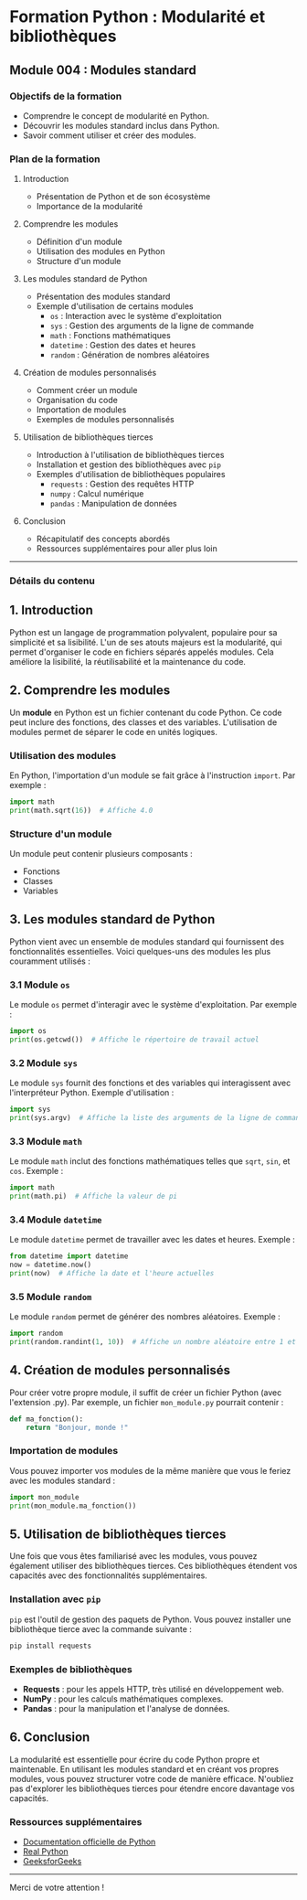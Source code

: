 # Formation Python : Modularité et bibliothèques  
## Module 004 : Modules standard  

### Objectifs de la formation  
- Comprendre le concept de modularité en Python.  
- Découvrir les modules standard inclus dans Python.  
- Savoir comment utiliser et créer des modules.  

### Plan de la formation  
1. Introduction  
   - Présentation de Python et de son écosystème  
   - Importance de la modularité  
 
2. Comprendre les modules  
   - Définition d'un module  
   - Utilisation des modules en Python  
   - Structure d'un module  

3. Les modules standard de Python  
   - Présentation des modules standard  
   - Exemple d'utilisation de certains modules  
     - `os` : Interaction avec le système d'exploitation  
     - `sys` : Gestion des arguments de la ligne de commande  
     - `math` : Fonctions mathématiques  
     - `datetime` : Gestion des dates et heures  
     - `random` : Génération de nombres aléatoires  
  
4. Création de modules personnalisés  
   - Comment créer un module  
   - Organisation du code  
   - Importation de modules  
   - Exemples de modules personnalisés  
 
5. Utilisation de bibliothèques tierces  
   - Introduction à l'utilisation de bibliothèques tierces  
   - Installation et gestion des bibliothèques avec `pip`  
   - Exemples d'utilisation de bibliothèques populaires  
     - `requests` : Gestion des requêtes HTTP  
     - `numpy` : Calcul numérique  
     - `pandas` : Manipulation de données  
 
6. Conclusion  
   - Récapitulatif des concepts abordés  
   - Ressources supplémentaires pour aller plus loin  

---  

### Détails du contenu  

## 1. Introduction  
Python est un langage de programmation polyvalent, populaire pour sa simplicité et sa lisibilité. L'un de ses atouts majeurs est la modularité, qui permet d'organiser le code en fichiers séparés appelés modules. Cela améliore la lisibilité, la réutilisabilité et la maintenance du code.  

## 2. Comprendre les modules  
Un **module** en Python est un fichier contenant du code Python. Ce code peut inclure des fonctions, des classes et des variables. L'utilisation de modules permet de séparer le code en unités logiques.  

### Utilisation des modules  
En Python, l'importation d'un module se fait grâce à l'instruction `import`. Par exemple :  
```python  
import math  
print(math.sqrt(16))  # Affiche 4.0  
```  
### Structure d'un module  
Un module peut contenir plusieurs composants :  
- Fonctions  
- Classes  
- Variables  

## 3. Les modules standard de Python  
Python vient avec un ensemble de modules standard qui fournissent des fonctionnalités essentielles. Voici quelques-uns des modules les plus couramment utilisés :  

### 3.1 Module `os`  
Le module `os` permet d'interagir avec le système d'exploitation. Par exemple :  
```python  
import os  
print(os.getcwd())  # Affiche le répertoire de travail actuel  
```  
### 3.2 Module `sys`  
Le module `sys` fournit des fonctions et des variables qui interagissent avec l'interpréteur Python. Exemple d'utilisation :  
```python  
import sys  
print(sys.argv)  # Affiche la liste des arguments de la ligne de commande  
```  
### 3.3 Module `math`  
Le module `math` inclut des fonctions mathématiques telles que `sqrt`, `sin`, et `cos`. Exemple :  
```python  
import math  
print(math.pi)  # Affiche la valeur de pi  
```  
### 3.4 Module `datetime`  
Le module `datetime` permet de travailler avec les dates et heures. Exemple :  
```python  
from datetime import datetime  
now = datetime.now()  
print(now)  # Affiche la date et l'heure actuelles  
```  
### 3.5 Module `random`  
Le module `random` permet de générer des nombres aléatoires. Exemple :  
```python  
import random  
print(random.randint(1, 10))  # Affiche un nombre aléatoire entre 1 et 10  
```  

## 4. Création de modules personnalisés  
Pour créer votre propre module, il suffit de créer un fichier Python (avec l'extension .py). Par exemple, un fichier `mon_module.py` pourrait contenir :  
```python  
def ma_fonction():  
    return "Bonjour, monde !"  
```  
### Importation de modules  
Vous pouvez importer vos modules de la même manière que vous le feriez avec les modules standard :  
```python  
import mon_module  
print(mon_module.ma_fonction())  
```  

## 5. Utilisation de bibliothèques tierces  
Une fois que vous êtes familiarisé avec les modules, vous pouvez également utiliser des bibliothèques tierces. Ces bibliothèques étendent vos capacités avec des fonctionnalités supplémentaires.  
### Installation avec `pip`  
`pip` est l'outil de gestion des paquets de Python. Vous pouvez installer une bibliothèque tierce avec la commande suivante :  
```bash  
pip install requests  
```  
### Exemples de bibliothèques  
- **Requests** : pour les appels HTTP, très utilisé en développement web.  
- **NumPy** : pour les calculs mathématiques complexes.  
- **Pandas** : pour la manipulation et l'analyse de données.  

## 6. Conclusion  
La modularité est essentielle pour écrire du code Python propre et maintenable. En utilisant les modules standard et en créant vos propres modules, vous pouvez structurer votre code de manière efficace. N'oubliez pas d'explorer les bibliothèques tierces pour étendre encore davantage vos capacités.  

### Ressources supplémentaires  
- [Documentation officielle de Python](https://docs.python.org/3/)  
- [Real Python](https://realpython.com/)  
- [GeeksforGeeks](https://www.geeksforgeeks.org/python-programming-language/)  

---  

Merci de votre attention !  
